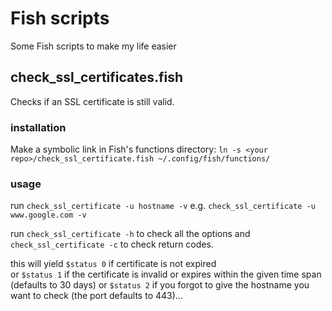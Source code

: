 # Fish scripts

Some Fish scripts to make my life easier

## check_ssl_certificates.fish

Checks if an SSL certificate is still valid.

### installation

Make a symbolic link in Fish's functions directory:
`ln -s <your repo>/check_ssl_certificate.fish ~/.config/fish/functions/`

### usage

run `check_ssl_certificate -u hostname -v`
e.g. `check_ssl_certificate -u www.google.com -v`

run `check_ssl_certificate -h` to check all the options
and `check_ssl_certificate -c` to check return codes.

this will yield `$status 0` if certificate is not expired<br />
or `$status 1` if the certificate is invalid or expires within the given time span (defaults to 30 days)
or `$status 2` if you forgot to give the hostname you want to check (the port defaults to 443)...


